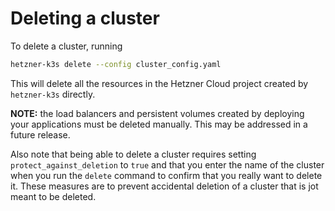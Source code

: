 # Deleting a cluster

To delete a cluster, running

```bash
hetzner-k3s delete --config cluster_config.yaml
```

This will delete all the resources in the Hetzner Cloud project created by `hetzner-k3s` directly.

**NOTE:** the load balancers and persistent volumes created by deploying your applications must be deleted manually. This may be addressed in a future release.

Also note that being able to delete a cluster requires setting `protect_against_deletion` to `true` and that you enter the name of the cluster when you run the `delete` command to confirm that you really want to delete it. These measures are to prevent accidental deletion of a cluster that is jot meant to be deleted.